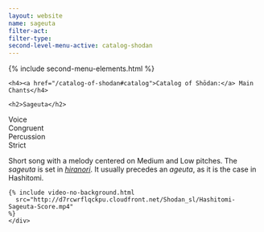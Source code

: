```yaml
---
layout: website
name: sageuta
filter-act:
filter-type:
second-level-menu-active: catalog-shodan
---
```


{% include second-menu-elements.html %}

<main class="page-content">
  <div class="text-container">

    <h4><a href="/catalog-of-shodan#catalog">Catalog of Shōdan:</a> Main Chants</h4>

    <h2>Sageuta</h2>

  <div class="introductory-table">
    <div class="introductory-table__element">
      <div class="introductory-table__term">Voice</div>
      <div class="introductory-table__definition">Congruent</div>
    </div>
    <div class="introductory-table__element">
      <div class="introductory-table__term">Percussion</div>
      <div class="introductory-table__definition">Strict</div>
    </div>
  </div>

  <p>Short song with a melody centered on Medium and Low pitches. The <em>sageuta</em> is set in <a href="/music/voices#Hiranori" target="_blank"><em>hiranori</em></a>. It usually precedes an <em>ageuta</em>, as it is the case in Hashitomi.</p>

    {% include video-no-background.html
      src="http://d7rcwrflqckpu.cloudfront.net/Shodan_sl/Hashitomi-Sageuta-Score.mp4"
    %}
    </div>

</main>
